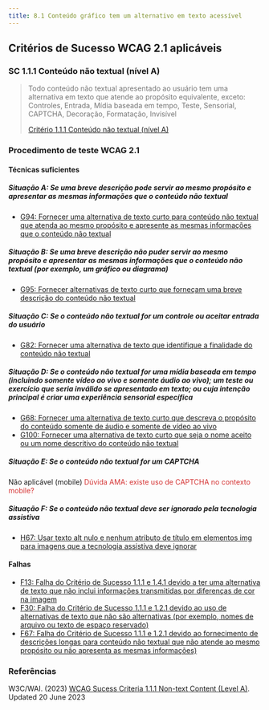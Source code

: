 ```yaml
---
title: 8.1 Conteúdo gráfico tem um alternativo em texto acessível
---
```


## Critérios de Sucesso WCAG 2.1 aplicáveis

### SC 1.1.1 Conteúdo não textual (nível A)

><font color="#757575">Todo conteúdo não textual apresentado ao usuário tem uma alternativa em texto que atende ao propósito equivalente, exceto: Controles, Entrada, Mídia baseada em tempo, Teste, Sensorial, CAPTCHA, Decoração, Formatação, Invisível </font>
>
> [Critério 1.1.1 Conteúdo não textual (nível A)](https://www.w3.org/WAI/WCAG21/Understanding/non-text-content.html)
>

### Procedimento de teste WCAG 2.1

#### Técnicas suficientes

##### Situação A: Se uma breve descrição pode servir ao mesmo propósito e apresentar as mesmas informações que o conteúdo não textual

- [G94: Fornecer uma alternativa de texto curto para conteúdo não textual que atenda ao mesmo propósito e apresente as mesmas informações que o conteúdo não textual](/tecnicas-procedimentos-de-teste/G94.md)

##### Situação B: Se uma breve descrição não puder servir ao mesmo propósito e apresentar as mesmas informações que o conteúdo não textual (por exemplo, um gráfico ou diagrama)

- [G95: Fornecer alternativas de texto curto que forneçam uma breve descrição do conteúdo não textual](/tecnicas-procedimentos-de-teste/G95.md)

##### Situação C: Se o conteúdo não textual for um controle ou aceitar entrada do usuário

- [G82: Fornecer uma alternativa de texto que identifique a finalidade do conteúdo não textual](/tecnicas-procedimentos-de-teste/G82.md)

##### Situação D: Se o conteúdo não textual for uma mídia baseada em tempo (incluindo somente vídeo ao vivo e somente áudio ao vivo); um teste ou exercício que seria inválido se apresentado em texto; ou cuja intenção principal é criar uma experiência sensorial específica

- [G68: Fornecer uma alternativa de texto curto que descreva o propósito do conteúdo somente de áudio e somente de vídeo ao vivo](/tecnicas-procedimentos-de-teste/G82.md)
- [G100: Fornecer uma alternativa de texto curto que seja o nome aceito ou um nome descritivo do conteúdo não textual](/tecnicas-procedimentos-de-teste/G100.md)

##### Situação E: Se o conteúdo não textual for um CAPTCHA
Não aplicável (mobile) <font color="D53434"> Dúvida AMA: existe uso de CAPTCHA no contexto mobile? </font>

##### Situação F: Se o conteúdo não textual deve ser ignorado pela tecnologia assistiva
- [H67: Usar texto alt nulo e nenhum atributo de título em elementos img para imagens que a tecnologia assistiva deve ignorar](/tecnicas-procedimentos-de-teste/H67.md)

#### Falhas

- [F13: Falha do Critério de Sucesso 1.1.1 e 1.4.1 devido a ter uma alternativa de texto que não inclui informações transmitidas por diferenças de cor na imagem](/falhas/F13.md)
- [F30: Falha do Critério de Sucesso 1.1.1 e 1.2.1 devido ao uso de alternativas de texto que não são alternativas (por exemplo, nomes de arquivo ou texto de espaço reservado)](/falhas/F30.md)
- [F67: Falha do Critério de Sucesso 1.1.1 e 1.2.1 devido ao fornecimento de descrições longas para conteúdo não textual que não atende ao mesmo propósito ou não apresenta as mesmas informações)](/falhas/F67.md)


### Referências

W3C/WAI. (2023) [WCAG Sucess Criteria 1.1.1 Non-text Content (Level A)](https://www.w3.org/WAI/WCAG21/Understanding/non-text-content.html). Updated 20 June 2023


